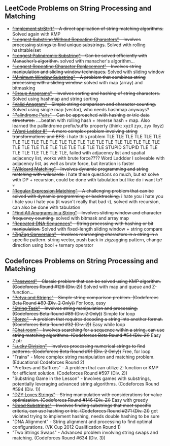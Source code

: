 ## LeetCode Problems on String Processing and Matching
- ~~["Implement strStr()"](https://leetcode.com/problems/find-the-index-of-the-first-occurrence-in-a-string/description/) - A direct application of string matching algorithms.~~ Solved again with KMP
- ~~["Longest Substring Without Repeating Characters"](https://leetcode.com/problems/longest-substring-without-repeating-characters/description/) - Involves processing strings to find unique substrings.~~ Solved with rolling hashtable/set
- ~~["Longest Palindromic Substring"](https://leetcode.com/problems/longest-palindromic-substring/description/) - Can be solved efficiently with Manacher’s algorithm.~~ solved with manacher's algorithm...
- ~~["Longest Repeating Character Replacement"](https://leetcode.com/problems/longest-repeating-character-replacement/) - Involves string manipulation and sliding window techniques.~~ Solved with sliding window
- ~~["Minimum Window Substring"](https://leetcode.com/problems/minimum-window-substring) - A problem that combines string processing with a sliding window.~~ solved with map (array) and bitmasking
- ~~["Group Anagrams"](https://leetcode.com/problems/group-anagrams/) - Involves sorting and hashing of string characters.~~ Solved using hashmap and string sorting
- ~~["Valid Anagram"](https://leetcode.com/problems/valid-anagram/) - Simple string comparison and character counting.~~ Solved using single map (vector), who needs hashmap anyways?
- ~~["Palindrome Pairs"](https://leetcode.com/problems/palindrome-pairs/) - Can be approached with hashing or trie data structures.~~ ....beaten with rolling hash + reverse hash + map. Also learned the pallindrome prefix/suffix property (think: xyzll zyx, zyx llxyz)
- ~~["Word Ladder II"](https://leetcode.com/problems/word-ladder-ii/) - A more complex problem involving string transformations and BFS.~~ i hate this problem TLE TLE TLE TLE TLE TLE TLE TLE TLE TLE TLE TLE TLE TLE TLE TLE TLE TLE TLE TLE TLE TLE TLE TLE TLE TLE TLE TLE TLE TLE TLE TLE STUPID STUPID TLE TLE TLE TLE TLE TLE TLE TLE, failed with adjacency list and spatial adjacency list, works with brute force???? Word Laddder I solveable with adjacency list, as well as brute force, but iteration is faster
- ~~["Wildcard Matching"](https://leetcode.com/problems/wildcard-matching/) - Involves dynamic programming and string matching with wildcards.~~ i hate these questions so much, but ez solve with DP + recursion, could be done with tabulation but like do i want to? 💀
- ~~["Regular Expression Matching"](https://leetcode.com/problems/regular-expression-matching/) - A challenging problem that can be solved with dynamic programming or backtracking.~~ i hate you i hate you i hate you i hate you (it wasn't really that bad 💀), solved with recursion, can also be done with tabulation
- ~~["Find All Anagrams in a String"](https://leetcode.com/problems/find-all-anagrams-in-a-string/) - Involves sliding window and character frequency counting.~~ solved with bitmask and array map
- ~~["Repeated DNA Sequences"](https://leetcode.com/problems/repeated-dna-sequences/description/) - String processing with hashing or bit manipulation.~~ Solved with fixed-length sliding window + string compare
- ~~["ZigZag Conversion"](https://leetcode.com/problems/zigzag-conversion/) - Involves rearranging characters in a string in a specific pattern.~~ string vector, push back in zigzagging pattern, change direction using bool + ternary operator

## Codeforces Problems on String Processing and Matching
- ~~["Password"](https://codeforces.com/problemset/problem/126/B) - Classic problem that can be solved using KMP algorithm. (Codeforces Round #126 (Div. 2))~~ Solved with map and queue and Z-function...
- ~~["Petya and Strings"](https://codeforces.com/problemset/problem/112/A) - Simple string comparison problem. (Codeforces Beta Round #89 (Div. 2 Only))~~ For loop, easy
- ~~["String Task"](https://codeforces.com/problemset/problem/118/A) - Involves string manipulation and processing. (Codeforces Beta Round #89 (Div. 2 Only))~~ Simple for loop
- ~~["Borze"](https://codeforces.com/problemset/problem/32/B) - A problem that requires decoding a string into another format. (Codeforces Beta Round #32 (Div. 2))~~ Easy while loop
- ~~["Chat room"](https://codeforces.com/problemset/problem/58/A) - Involves searching for a sequence within a string, can use string matching algorithms. (Codeforces Beta Round #54 (Div. 2))~~ Easy 2 ptr
- ~~["Lucky Division"](https://codeforces.com/problemset/problem/122/A) - Involves processing numerical strings to find patterns. (Codeforces Beta Round #91 (Div. 2 Only))~~ Free, for loop
- "Trains" - More complex string manipulation and matching problem. (Educational Codeforces Round 2)
- "Prefixes and Suffixes" - A problem that can utilize Z-function or KMP for efficient solution. (Codeforces Round #597 (Div. 2))
- "Substring Game in the Lesson" - Involves games with substrings, potentially leveraging advanced string algorithms. (Codeforces Round #594 (Div. 1))
- ~~["DZY Loves Strings"](https://codeforces.com/problemset/problem/447/B) - String manipulation with considerations for value optimization. (Codeforces Round #146 (Div. 2))~~ Easy with greedy
- ~~["Good Substrings"](https://codeforces.com/problemset/problem/271/D) - Involves finding substrings that meet specific criteria, can use hashing or trie. (Codeforces Round #271 (Div. 2))~~ got violated trying to implement hashing, needs double hashing to be sure
- "DNA Alignment" - String alignment and processing to find optimal configurations. (VK Cup 2012 Qualification Round 1)
- "Two Strings Swaps" - Advanced problem involving string swaps and matching. (Codeforces Round #634 (Div. 3))
